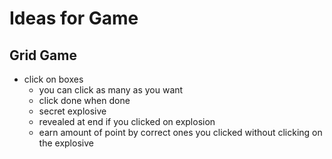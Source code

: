 # Ideas for Game

## Grid Game
* click on boxes
  * you can click as many as you want
  * click done when done
  * secret explosive
  * revealed at end if you clicked on explosion
  * earn amount of point by correct ones you clicked without 
  clicking on the explosive
